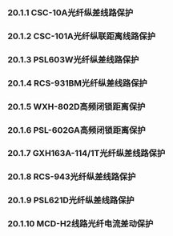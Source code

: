 ### **20.1.1 CSC-10A光纤纵差线路保护**

### **20.1.2 CSC-101A光纤纵联距离线路保护**

### **20.1.3 PSL603W光纤纵差线路保护**

### **20.1.4 RCS-931BM光纤纵差线路保护**

### **20.1.5 WXH-802D高频闭锁距离保护**

### **20.1.6 PSL-602GA高频闭锁距离保护**

### **20.1.7 GXH163A-114/1T光纤纵差线路保护**

### **20.1.8 RCS-943光纤纵差线路保护**

### **20.1.9 PSL621D光纤纵差线路保护**

### **20.1.10 MCD-H2线路光纤电流差动保护**